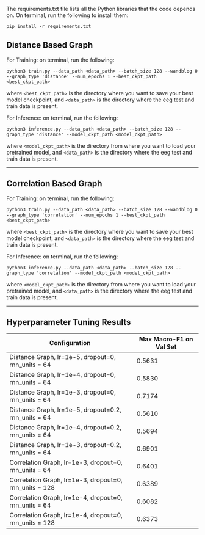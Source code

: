 The requirements.txt file lists all the Python libraries that the code depends on. On terminal, run the following to install them:

```
pip install -r requirements.txt
```

## Distance Based Graph


For Training: on terminal, run the following:
```
python3 train.py --data_path <data_path> --batch_size 128 --wandblog 0 --graph_type 'distance' --num_epochs 1 --best_ckpt_path <best_ckpt_path>
```
where `<best_ckpt_path>` is the directory where you want to save your best model checkpoint, and `<data_path>` is the directory where the eeg test and train data is present.

For Inference: on terminal, run the following:
```
python3 inference.py --data_path <data_path> --batch_size 128 --graph_type 'distance' --model_ckpt_path <model_ckpt_path>
```
where `<model_ckpt_path>` is the directory from where you want to load your pretrained model, and `<data_path>` is the directory where the eeg test and train data is present.

---

## Correlation Based Graph

For Training: on terminal, run the following:
```
python3 train.py --data_path <data_path> --batch_size 128 --wandblog 0 --graph_type 'correlation' --num_epochs 1 --best_ckpt_path <best_ckpt_path>
```
where `<best_ckpt_path>` is the directory where you want to save your best model checkpoint, and `<data_path>` is the directory where the eeg test and train data is present.

For Inference: on terminal, run the following:
```
python3 inference.py --data_path <data_path> --batch_size 128 --graph_type 'correlation' --model_ckpt_path <model_ckpt_path>
```
where `<model_ckpt_path>` is the directory from where you want to load your pretrained model, and `<data_path>` is the directory where the eeg test and train data is present.

---
## Hyperparameter Tuning Results 

| Configuration  | Max Macro-F1 on Val Set | 
| ------------- | ------------- | 
| Distance Graph, lr=1e-5, dropout=0, rnn_units = 64  | 0.5631 |
| Distance Graph, lr=1e-4, dropout=0, rnn_units = 64  | 0.5830 |
| Distance Graph, lr=1e-3, dropout=0, rnn_units = 64  | 0.7174 |
| Distance Graph, lr=1e-5, dropout=0.2, rnn_units = 64  | 0.5610 |
| Distance Graph, lr=1e-4, dropout=0.2, rnn_units = 64  | 0.5694 |
| Distance Graph, lr=1e-3, dropout=0.2, rnn_units = 64  | 0.6901 |
| Correlation Graph, lr=1e-3, dropout=0, rnn_units = 64  | 0.6401 |
| Correlation Graph, lr=1e-3, dropout=0, rnn_units = 128  |  0.6389 |
| Correlation Graph, lr=1e-4, dropout=0, rnn_units = 64  | 0.6082 |
| Correlation Graph, lr=1e-4, dropout=0, rnn_units = 128  | 0.6373 |
